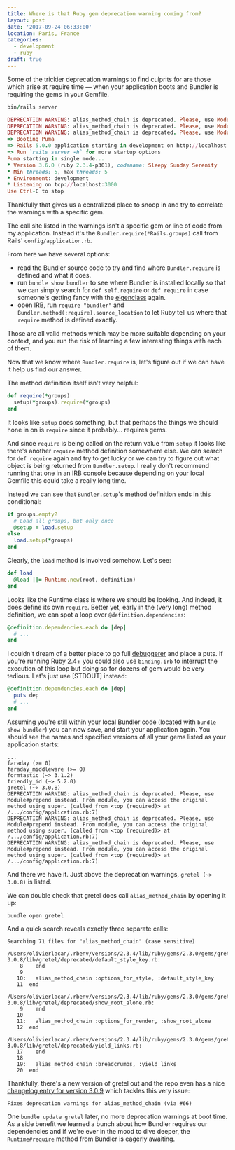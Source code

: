 ```yaml
---
title: Where is that Ruby gem deprecation warning coming from?
layout: post
date: '2017-09-24 06:33:00'
location: Paris, France
categories:
  - development
  - ruby
draft: true
---
```

Some of the trickier deprecation warnings to find culprits for are those
which arise at require time — when your application boots and Bundler is
requiring the gems in your Gemfile.

```ruby
bin/rails server

DEPRECATION WARNING: alias_method_chain is deprecated. Please, use Module#prepend instead. From module, you can access the original method using super. (called from <top (required)> at /.../config/application.rb:7)
DEPRECATION WARNING: alias_method_chain is deprecated. Please, use Module#prepend instead. From module, you can access the original method using super. (called from <top (required)> at /.../config/application.rb:7)
DEPRECATION WARNING: alias_method_chain is deprecated. Please, use Module#prepend instead. From module, you can access the original method using super. (called from <top (required)> at /.../config/application.rb:7)
=> Booting Puma
=> Rails 5.0.0 application starting in development on http://localhost:3000
=> Run `rails server -h` for more startup options
Puma starting in single mode...
* Version 3.6.0 (ruby 2.3.4-p301), codename: Sleepy Sunday Serenity
* Min threads: 5, max threads: 5
* Environment: development
* Listening on tcp://localhost:3000
Use Ctrl-C to stop
```

Thankfully that gives us a centralized place to snoop in and try to
correlate the warnings with a specific gem.

The call site listed in the warnings isn't a specific gem or line of
code from my application. Instead it's the
`Bundler.require(*Rails.groups)` call from Rails'
`config/application.rb`.

From here we have several options:
- read the Bundler source code to try and find where `Bundler.require`
  is defined and what it does.
- run `bundle show bundler` to see where Bundler is installed locally so
  that we can simply search for `def self.require` or `def require` in
  case someone's getting fancy with the [eigenclass][1] again.
- open IRB, run `require "bundler"` and
  `Bundler.method(:require).source_location` to let Ruby tell us where
  that `require` method is defined exactly.

Those are all valid methods which may be more suitable depending on your
context, and you run the risk of learning a few interesting things with
each of them.

Now that we know where `Bundler.require` is, let's figure out if we can
have it help us find our answer.

The method definition itself isn't very helpful:

```ruby
def require(*groups)
  setup(*groups).require(*groups)
end
```

It looks like `setup` does something, but that perhaps the things we
should hone in on is `require` since it probably... requires gems.

And since `require` is being called on the return value from `setup` it
looks like there's another `require` method definition somewhere else.
We can search for `def require` again and try to get lucky or we can try
to figure out what object is being returned from `Bundler.setup`. I
really don't recommend running that one in an IRB console because
depending on your local Gemfile this could take a really long time.

Instead we can see that `Bundler.setup`'s method definition ends in this
conditional:

```ruby
if groups.empty?
  # Load all groups, but only once
  @setup = load.setup
else
  load.setup(*groups)
end
```

Clearly, the `load` method is involved somehow. Let's see:

```ruby
def load
  @load ||= Runtime.new(root, definition)
end
```

Looks like the Runtime class is where we should be looking. And indeed,
it does define its own `require`. Better yet, early in the (very long)
method definition, we can spot a loop over `@definition.dependencies`:

```ruby
@definition.dependencies.each do |dep|
  # ...
end
```

I couldn't dream of a better place to go full [debuggerer][2] and place
a puts. If you're running Ruby 2.4+ you could also use `binding.irb` to
interrupt the execution of this loop but doing so for dozens of gem
would be very tedious. Let's just use [STDOUT] instead:

```ruby
@definition.dependencies.each do |dep|
  puts dep
  # ...
end
```

Assuming you're still within your local Bundler code (located with
`bundle show bundler`) you can now save, and start your application
again. You should see the names and specified versions of all your gems
listed as your application starts:

```
...
faraday (>= 0)
faraday_middleware (>= 0)
formtastic (~> 3.1.2)
friendly_id (~> 5.2.0)
gretel (~> 3.0.8)
DEPRECATION WARNING: alias_method_chain is deprecated. Please, use Module#prepend instead. From module, you can access the original method using super. (called from <top (required)> at /.../config/application.rb:7)
DEPRECATION WARNING: alias_method_chain is deprecated. Please, use Module#prepend instead. From module, you can access the original method using super. (called from <top (required)> at /.../config/application.rb:7)
DEPRECATION WARNING: alias_method_chain is deprecated. Please, use Module#prepend instead. From module, you can access the original method using super. (called from <top (required)> at /.../config/application.rb:7)
```

And there we have it. Just above the deprecation warnings, `gretel (~>
3.0.8)` is listed.

We can double check that gretel does call `alias_method_chain` by
opening it up:

```
bundle open gretel
```

And a quick search reveals exactly three separate calls:

```
Searching 71 files for "alias_method_chain" (case sensitive)

/Users/olivierlacan/.rbenv/versions/2.3.4/lib/ruby/gems/2.3.0/gems/gretel-3.0.8/lib/gretel/deprecated/default_style_key.rb:
    8    end
    9
   10:   alias_method_chain :options_for_style, :default_style_key
   11  end

/Users/olivierlacan/.rbenv/versions/2.3.4/lib/ruby/gems/2.3.0/gems/gretel-3.0.8/lib/gretel/deprecated/show_root_alone.rb:
    9    end
   10
   11:   alias_method_chain :options_for_render, :show_root_alone
   12  end

/Users/olivierlacan/.rbenv/versions/2.3.4/lib/ruby/gems/2.3.0/gems/gretel-3.0.8/lib/gretel/deprecated/yield_links.rb:
   17    end
   18
   19:   alias_method_chain :breadcrumbs, :yield_links
   20  end
```

Thankfully, there's a new version of gretel out and the repo even has a
nice [changelog entry for version 3.0.9][4] which tackles this very
issue:

```
Fixes deprecation warnings for alias_method_chain (via #66)
```

One `bundle update gretel` later, no more deprecation warnings at boot
time. As a side benefit we learned a bunch about how Bundler requires
our dependencies and if we're ever in the mood to dive deeper, the
`Runtime#require` method from Bundler is eagerly awaiting.

[1]: https://stackoverflow.com/a/2505077/385622
[2]: https://tenderlovemaking.com/2016/02/05/i-am-a-puts-debuggerer.html
[3]: https://en.wikipedia.org/wiki/Standard_streams#Standard_output_.28stdout.29
[4]: https://github.com/lassebunk/gretel/blob/master/CHANGELOG.md#version-309
[5]: https://github.com/bundler/bundler/blob/1b1db94e045cdf690bc93939612d17d7ee44c369/lib/bundler/runtime.rb#L63-L105
